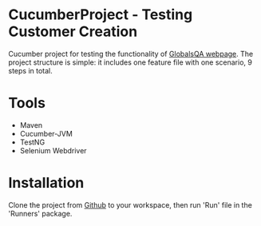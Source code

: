 # CucumberProject - Testing Customer Creation

Cucumber project for testing the functionality of [GlobalsQA webpage](https://www.globalsqa.com/angularJs-protractor/BankingProject/#/login).
The project structure is simple: it includes one feature file with one scenario, 9 steps in total.

# Tools

* Maven
* Cucumber-JVM
* TestNG
* Selenium Webdriver

# Installation

Clone the project from [Github](https://github.com/ArturMadoyan/FirstCucumberProject) to your workspace, then run 'Run' file in the 'Runners' package.
